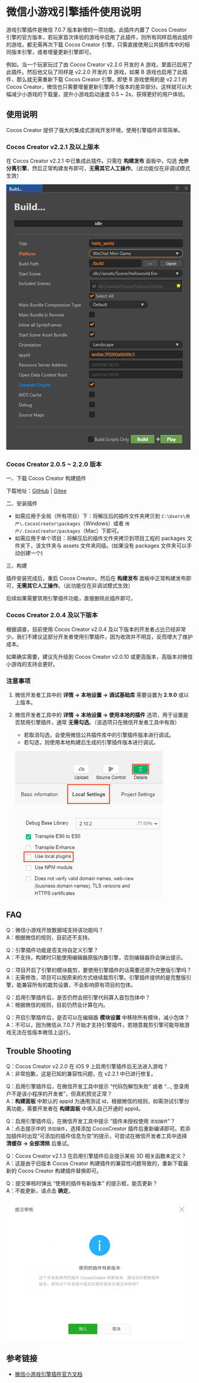 # 微信小游戏引擎插件使用说明

游戏引擎插件是微信 7.0.7 版本新增的一项功能。此插件内置了 Cocos Creator 引擎的官方版本，若玩家首次体验的游戏中启用了此插件，则所有同样启用此插件的游戏，都无需再次下载 Cocos Creator 引擎，只需直接使用公共插件库中的相同版本引擎，或者增量更新引擎即可。

例如，当一个玩家玩过了由 Cocos Creator v2.2.0 开发的 A 游戏，里面已启用了此插件。然后他又玩了同样是 v2.2.0 开发的 B 游戏，如果 B 游戏也启用了此插件，那么就无需重新下载 Cocos Creator 引擎。即使 B 游戏使用的是 v2.2.1 的 Cocos Creator，微信也只需要增量更新引擎两个版本的差异部分。这样就可以大幅减少小游戏的下载量，提升小游戏启动速度 0.5 ~ 2s，获得更好的用户体验。

## 使用说明

Cocos Creator 提供了强大的集成式游戏开发环境，使用引擎插件非常简单。

### Cocos Creator v2.2.1 及以上版本

在 Cocos Creator v2.2.1 中已集成此插件。只需在 **构建发布** 面板中，勾选 **允许分离引擎**，然后正常构建发布即可，**无需其它人工操作**。（此功能仅在非调试模式生效）

![](./publish-wechatgame/build.png)

### Cocos Creator 2.0.5 ~ 2.2.0 版本

一、下载 Cocos Creator 构建插件

下载地址：[GitHub](https://github.com/cocos-creator/plugin-wechat-engine-separation/archive/master.zip) | [Gitee](https://gitee.com/mirrors_cocos-creator/plugin-wechat-engine-separation)

二、安装插件

- 如需应用于全局（所有项目）下：将解压后的插件文件夹拷贝到 `C:\Users\用户\.CocosCreator\packages`（Windows）或者 `用户/.CocosCreator/packages`（Mac）下即可。
- 如需应用于单个项目：将解压后的插件文件夹拷贝到项目工程的 packages 文件夹下，该文件夹与 assets 文件夹同级。(如果没有 packages 文件夹可以手动创建一个)

三、构建

插件安装完成后，重启 Cocos Creator。然后在 **构建发布** 面板中正常构建发布即可，**无需其它人工操作**。（此功能仅在非调试模式生效）

后续如果需要禁用引擎插件功能，直接删除此插件即可。

### Cocos Creator 2.0.4 及以下版本

根据调查，目前使用 Cocos Creator v2.0.4 及以下版本的开发者占比已经非常少。我们不建议这部分开发者使用引擎插件，因为收效并不明显，反而增大了维护成本。<br />

如果确实需要，建议先升级到 Cocos Creator v2.0.10 或更高版本，高版本对微信小游戏的支持会更好。

### 注意事项

1. 微信开发者工具中的 **详情 -> 本地设置 -> 调试基础库** 需要设置为 **2.9.0** 或以上版本。

2. 微信开发者工具中的 **详情 -> 本地设置 -> 使用本地的插件** 选项，用于设置是否禁用引擎插件，通常 **无需勾选**。（该选项只在微信开发者工具中有效）
    - 若取消勾选，会使用微信公共插件库中的引擎插件版本进行调试。
    - 若勾选，则使用本地构建后生成的引擎插件版本进行调试。

    ![](./publish-wechatgame/setting.png)

## FAQ

Q：微信小游戏开放数据域支持该功能吗？<br />
A：根据微信的规则，目前还不支持。

Q：引擎插件功能是否支持自定义引擎？<br />
A：不支持，构建时只能使用编辑器原版内置引擎，否则编辑器将会弹出提示。

Q：项目开启了引擎的模块裁剪，要使用引擎插件的话需要还原为完整版引擎吗？<br />
A：无需修改，项目可以按原来的方式继续裁剪引擎。引擎插件提供的是完整版引擎，能兼容所有的裁剪设置，不会影响原有项目的包体。

Q：启用引擎插件后，是否仍然会把引擎代码算入首包包体中？<br />
A：根据微信的规则，目前仍然会计算在内。

Q：开启引擎插件后，是否可以在编辑器 **模块设置** 中移除所有模块，减小包体？<br />
A：不可以，因为微信从 7.0.7 开始才支持引擎插件，若随意裁剪引擎可能导致游戏无法在低版本微信上运行。

## Trouble Shooting

Q：Cocos Creator v2.2.0 在 iOS 9 上启用引擎插件后无法进入游戏？<br />
A：非常抱歉，这是已知的兼容性问题，在 v2.2.1 中已进行修复。

Q：启用引擎插件后，在微信开发工具中提示 “代码包解包失败” 或者 “..., 登录用户不是该小程序的开发者”，但真机预览正常？ <br />
A：**构建面板** 中默认的 appid 为通用测试 id，根据微信的规则，如需测试引擎分离功能，需要开发者在 **构建面板** 中填入自己开通的 appid。

Q：启用引擎插件后，在微信开发工具中提示 “插件未授权使用 `添加插件`”？ <br />
A：点击提示中的 `添加插件`，选择添加 CocosCreator 插件后重新编译即可。若添加插件时出现“可添加的插件信息为空”的提示，可尝试在微信开发者工具中选择 **清缓存 -> 全部清除** 后重试。

Q：Cocos Creator v2.1.3 在启用引擎插件后会提示某些 3D 相关函数未定义？<br />
A：这是由于旧版本 Cocos Creator 构建插件的兼容性问题导致的，重新下载最新的 Cocos Creator 构建插件替换即可。

Q：提交审核时弹出 “使用的插件有新版本” 的提示框，能否更新？<br />
A：不能更新，请点击 **确定**。

  ![](./publish-wechatgame/new_plugin.png)

## 参考链接

- [微信小游戏引擎插件官方文档](https://developers.weixin.qq.com/minigame/dev/guide/base-ability/game-engine-plugin.html)
